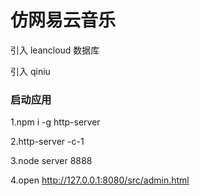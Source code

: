 # 仿网易云音乐

引入 leancloud 数据库

引入 qiniu

### 启动应用

1.npm i -g http-server

2.http-server -c-1

3.node server 8888

4.open http://127.0.0.1:8080/src/admin.html
